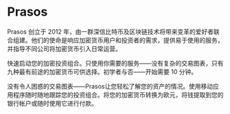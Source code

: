 # 

# Prasos

Prasos 创立于 2012 年，由一群深信比特币及区块链技术将带来变革的爱好者联合组建。他们的使命是响应加密货币用户和投资者的需求，提供易于使用的服务，并指导不同公司将加密货币引入日常运营。

快速启动您的加密投资组合。只使用你需要的服务——没有复杂的交易图表，只有九种最有前途的加密货币可供选择。初学者与否——开始需要 10 分钟。

没有令人困惑的交易图表——Prasos让您轻松了解您的资产的情况。使用移动应用程序随时随地跟踪您的投资组合。将您的加密货币转换为欧元，将钱提取到您的银行帐户或随时使用它进行付款。



